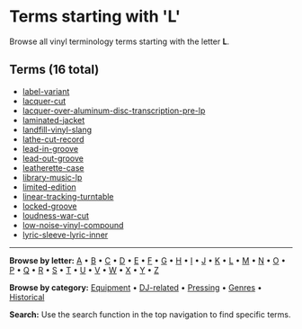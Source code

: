 # Terms starting with 'L'

Browse all vinyl terminology terms starting with the letter **L**.

## Terms (16 total)

- [label-variant](../terms/l/label-variant.md)
- [lacquer-cut](../terms/l/lacquer-cut.md)
- [lacquer-over-aluminum-disc-transcription-pre-lp](../terms/l/lacquer-over-aluminum-disc-transcription-pre-lp.md)
- [laminated-jacket](../terms/l/laminated-jacket.md)
- [landfill-vinyl-slang](../terms/l/landfill-vinyl-slang.md)
- [lathe-cut-record](../terms/l/lathe-cut-record.md)
- [lead-in-groove](../terms/l/lead-in-groove.md)
- [lead-out-groove](../terms/l/lead-out-groove.md)
- [leatherette-case](../terms/l/leatherette-case.md)
- [library-music-lp](../terms/l/library-music-lp.md)
- [limited-edition](../terms/l/limited-edition.md)
- [linear-tracking-turntable](../terms/l/linear-tracking-turntable.md)
- [locked-groove](../terms/l/locked-groove.md)
- [loudness-war-cut](../terms/l/loudness-war-cut.md)
- [low-noise-vinyl-compound](../terms/l/low-noise-vinyl-compound.md)
- [lyric-sleeve-lyric-inner](../terms/l/lyric-sleeve-lyric-inner.md)


---

**Browse by letter:** [A](a.md) • [B](b.md) • [C](c.md) • [D](d.md) • [E](e.md) • [F](f.md) • [G](g.md) • [H](h.md) • [I](i.md) • [J](j.md) • [K](k.md) • [L](l.md) • [M](m.md) • [N](n.md) • [O](o.md) • [P](p.md) • [Q](q.md) • [R](r.md) • [S](s.md) • [T](t.md) • [U](u.md) • [V](v.md) • [W](w.md) • [X](x.md) • [Y](y.md) • [Z](z.md)

**Browse by category:** [Equipment](../tags/equipment.md) • [DJ-related](../tags/dj-related.md) • [Pressing](../tags/pressing.md) • [Genres](../tags/genres.md) • [Historical](../tags/historical.md)

**Search:** Use the search function in the top navigation to find specific terms.
